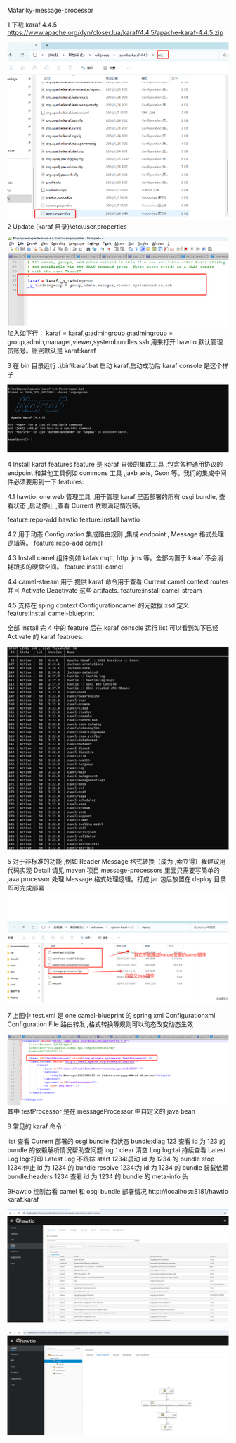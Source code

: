 Matariky-message-processor

1 下载 karaf 4.4.5
https://www.apache.org/dyn/closer.lua/karaf/4.4.5/apache-karaf-4.4.5.zip

![karafconf.png](karafconf.png)
2 Update {karaf 目录}\etc\user.properties

![userproperties.png](userproperties.png)
加入如下行：
karaf = karaf,_g_:admingroup
_g_\:admingroup = group,admin,manager,viewer,systembundles,ssh
用来打开 hawtio 默认管理员账号。账密默认是 karaf:karaf

3 在 bin 目录运行 .\bin\karaf.bat
启动 karaf,启动成功后 karaf console 是这个样子

![karafconsole.png](karafconsole.png)

4 Install karaf features
feature 是 karaf 自带的集成工具 ,包含各种通用协议的 endpoint 和其他工具例如 commons 工具 ,jaxb axis, Gson 等。我们的集成中间件必须要用到一下 features:

4.1 hawtio: one web 管理工具 ,用于管理 karaf 里面部署的所有 osgi bundle, 查看状态 ,启动停止 ,查看 Current 依赖满足情况等。

feature:repo-add hawtio
feature:install hawtio

4.2 用于动态 Configuration 集成路由规则 ,集成 endpoint , Message 格式处理逻辑等。
feature:repo-add camel

4.3 Install camel 组件例如 kafak mqtt, http. jms 等。全部内置于 karaf 不会消耗跟多的硬盘空间。
feature:install camel

4.4 camel-stream 用于 提供 karaf 命令用于查看 Current camel context routes 并且 Activate Deactivate 这些 artifacts.
feature:install camel-stream

4.5 支持在 sping context Configurationcamel 的元数据 xsd 定义
feature:install camel-blueprint

全部 Install 完 4 中的 feature 后在 karaf console 运行 list 可以看到如下已经 Activate 的 karaf featrues:

![karaflist.png](karaflist.png)

5 对于非标准的功能 ,例如 Reader Message 格式转换（成为 ,索立得）我建议用代码实现 Detail 请见 maven 项目 message-processors
里面只需要写简单的 java processor 处理 Message 格式处理逻辑。打成 jar 包后放置在 deploy 目录即可完成部署
![deply.png](deply.png)

7 上图中 test.xml 是 one camel-blueprint 的 spring xml Configurationxml Configuration File
路由转发 ,格式转换等规则可以动态改变动态生效

![springxml.png](springxml.png)
其中 testProcessor 是在 messageProcessor 中自定义的 java bean

8 常见的 karaf 命令：

list 查看 Current 部署的 osgi bundle 和状态
bundle:diag 123 查看 id 为 123 的 bundle 的依赖解析情况帮助查问题
log：clear 清空 Log
log:tai 持续查看 Latest Log
log:打印 Latest Log 不跟踪
start 1234:启动 id 为 1234 的 bundle
stop 1234:停止 id 为 1234 的 bundle
resolve 1234:为 id 为 1234 的 bundle 装载依赖
bundle:headers 1234 查看 id 为 1234 的 bundle 的 meta-info 头

9Hawtio 控制台看 camel 和 osgi bundle 部署情况
http://localhost:8181/hawtio
karaf:karaf

![osgi.png](osgi.png)

![qwatio.png](qwatio.png)

